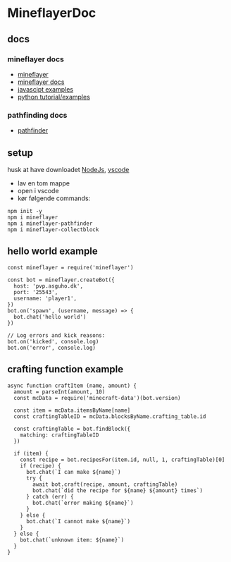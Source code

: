 # MineflayerDoc
## docs
### mineflayer docs
- [mineflayer](https://github.com/PrismarineJS/mineflayer)
- [mineflayer docs](https://github.com/PrismarineJS/mineflayer/blob/master/docs/api.md)
- [javascipt examples](https://github.com/PrismarineJS/mineflayer/tree/master/examples)
- [python tutorial/examples](https://github.com/PrismarineJS/mineflayer/tree/master/examples/python)
### pathfinding docs
- [pathfinder](https://github.com/PrismarineJS/mineflayer-pathfinder)
## setup
husk at have downloadet [NodeJs](https://nodejs.org/en/), [vscode](https://code.visualstudio.com/)
- lav en tom mappe
- open i vscode
- kør følgende commands:
```
npm init -y
npm i mineflayer
npm i mineflayer-pathfinder
npm i mineflayer-collectblock
```
## hello world example
```
const mineflayer = require('mineflayer')

const bot = mineflayer.createBot({
  host: 'pvp.asguho.dk',
  port: '25543',
  username: 'player1',
})
bot.on('spawn', (username, message) => {
  bot.chat('hello world')
})

// Log errors and kick reasons:
bot.on('kicked', console.log)
bot.on('error', console.log)
```
## crafting function example
```
async function craftItem (name, amount) {
  amount = parseInt(amount, 10)
  const mcData = require('minecraft-data')(bot.version)

  const item = mcData.itemsByName[name]
  const craftingTableID = mcData.blocksByName.crafting_table.id

  const craftingTable = bot.findBlock({
    matching: craftingTableID
  })

  if (item) {
    const recipe = bot.recipesFor(item.id, null, 1, craftingTable)[0]
    if (recipe) {
      bot.chat(`I can make ${name}`)
      try {
        await bot.craft(recipe, amount, craftingTable)
        bot.chat(`did the recipe for ${name} ${amount} times`)
      } catch (err) {
        bot.chat(`error making ${name}`)
      }
    } else {
      bot.chat(`I cannot make ${name}`)
    }
  } else {
    bot.chat(`unknown item: ${name}`)
  }
}
```
